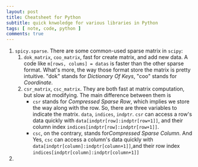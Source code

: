 ```yaml
---
layout: post
title: Cheatsheet for Python
subtitle: quick knwoledge for various libraries in Python
tags: [ note, code, python ]
comments: true
---
```


1. `spicy.sparse`. There are some common-used sparse matrix in `scipy`:
   1. `dok_matrix`, `coo_matrix`, fast for create matrix, and add new data. A code like `m[rows, colums] = datas` is faster than the other sparse format. What's more, the way those format store the matrix is pretty intuitive. "dok" stands for *Dictionary Of Keys*, "coo" stands for *Coordinate*.
   2. `csr_matrix`, `csc_matrix`. They are both fast at matrix computation, but slow at modifying. The main difference between them is
      * `csr` stands for *Compressed Sparse Row*, which implies we store the way along with the row. So, there are three variables to indicate the matrix. `data`, `indices`, `indptr`. `csr` can access a row's data quickly with `data[indptr[row]:indptr[row+1]]`, and their column index `indices[indptr[row]:indptr[row+1]]`.
      * `csc`, on the contrary, stands for*Compressed Sparse Column*. And Yes, `csc` can access a column's data quickly with  `data[indptr[column]:indptr[column+1]]`,and their row index `indices[indptr[column]:indptr[column+1]]`
2. 